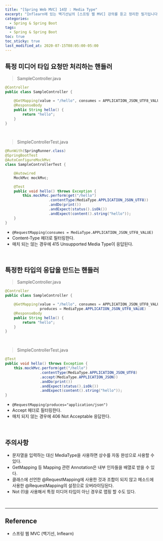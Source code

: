 ```yaml
---
title: "[Spring Web MVC] 14장 : Media Type"
excerpt: "Inflearn에 있는 백기선님의 [스프링 웹 MVC] 강의를 듣고 정리한 필기입니다."
categories:
  - Spring & Spring Boot
tags:
  - Spring & Spring Boot
toc: true
toc_sticky: true
last_modified_at: 2020-07-15T08:05:00-05:00
---
```


## 특정 미디어 타입 요청만 처리하는 핸들러

> SampleController.java

```java
@Controller
public class SampleController {

    @GetMapping(value = "/hello", consumes = APPLICATION_JSON_UTF8_VALUE)
    @ResponseBody
    public String hello() {
        return "hello";
    }
}
```

<br>

> SimpleControllerTest.java

```java
@RunWith(SpringRunner.class)
@SpringBootTest
@AutoConfigureMockMvc
class SampleControllerTest {

    @Autowired
    MockMvc mockMvc;

    @Test
    public void hello() throws Exception {
        this.mockMvc.perform(get("/hello")
                    .contentType(MediaType.APPLICATION_JSON_UTF8))
                    .andDo(print())
                    .andExpect(status().isOk())
                    .andExpect(content().string("hello"));
    }
}
```

* ``@RequestMapping(consumes = MediaType.APPLICATION_JSON_UTF8_VALUE)``
* Content-Type 헤더로 필터링한다.
* 매치 되는 않는 경우에 415 Unsupported Media Type이 응답된다.

<br>

## 특정한 타입의 응답을 만드는 핸들러

> SampleController.java

```java
@Controller
public class SampleController {

    @GetMapping(value = "/hello", consumes = APPLICATION_JSON_UTF8_VALUE,
                produces = MediaType.APPLICATION_JSON_UTF8_VALUE)
    @ResponseBody
    public String hello() {
        return "hello";
    }
}
```

<br>

> SimpleControllerTest.java

```java
@Test
public void hello() throws Exception {
    this.mockMvc.perform(get("/hello")
                .contentType(MediaType.APPLICATION_JSON_UTF8)
                .accept(MediaType.APPLICATION_JSON))
                .andDo(print())
                .andExpect(status().isOk())
                .andExpect(content().string("hello"));
}
```

* ``@RequestMapping(produces="application/json")``
* Accept 헤더로 필터링한다.
* 매치 되지 않는 경우에 406 Not Acceptable 응답한다.

<br>

## 주의사항

* 문자열을 입력하는 대신 MediaType을 사용하면 상수를 자동 완성으로 사용할 수 있다.
* GetMapping 등 Mapping 관련 Annotation은 내부 인자들을 배열로 받을 수 있다.
* 클래스에 선언한 @RequestMapping에 사용한 것과 조합이 되지 않고 메소드에 사용한 @RequestMapping의 설정으로 오버라이딩된다.
* Not (!)을 사용해서 특정 미디어 타입이 아닌 경우로 맵핑 할 수도 있다.

<br>

---

## Reference

*	스프링 웹 MVC (백기선, Inflearn)
